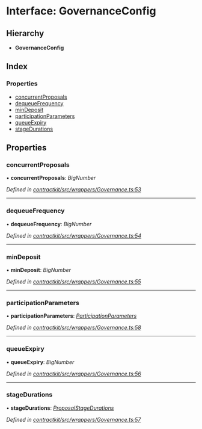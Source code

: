 # Interface: GovernanceConfig

## Hierarchy

* **GovernanceConfig**

## Index

### Properties

* [concurrentProposals](_contractkit_src_wrappers_governance_.governanceconfig.md#concurrentproposals)
* [dequeueFrequency](_contractkit_src_wrappers_governance_.governanceconfig.md#dequeuefrequency)
* [minDeposit](_contractkit_src_wrappers_governance_.governanceconfig.md#mindeposit)
* [participationParameters](_contractkit_src_wrappers_governance_.governanceconfig.md#participationparameters)
* [queueExpiry](_contractkit_src_wrappers_governance_.governanceconfig.md#queueexpiry)
* [stageDurations](_contractkit_src_wrappers_governance_.governanceconfig.md#stagedurations)

## Properties

###  concurrentProposals

• **concurrentProposals**: *BigNumber*

*Defined in [contractkit/src/wrappers/Governance.ts:53](https://github.com/celo-org/celo-monorepo/blob/master/packages/contractkit/src/wrappers/Governance.ts#L53)*

___

###  dequeueFrequency

• **dequeueFrequency**: *BigNumber*

*Defined in [contractkit/src/wrappers/Governance.ts:54](https://github.com/celo-org/celo-monorepo/blob/master/packages/contractkit/src/wrappers/Governance.ts#L54)*

___

###  minDeposit

• **minDeposit**: *BigNumber*

*Defined in [contractkit/src/wrappers/Governance.ts:55](https://github.com/celo-org/celo-monorepo/blob/master/packages/contractkit/src/wrappers/Governance.ts#L55)*

___

###  participationParameters

• **participationParameters**: *[ParticipationParameters](_contractkit_src_wrappers_governance_.participationparameters.md)*

*Defined in [contractkit/src/wrappers/Governance.ts:58](https://github.com/celo-org/celo-monorepo/blob/master/packages/contractkit/src/wrappers/Governance.ts#L58)*

___

###  queueExpiry

• **queueExpiry**: *BigNumber*

*Defined in [contractkit/src/wrappers/Governance.ts:56](https://github.com/celo-org/celo-monorepo/blob/master/packages/contractkit/src/wrappers/Governance.ts#L56)*

___

###  stageDurations

• **stageDurations**: *[ProposalStageDurations](_contractkit_src_wrappers_governance_.proposalstagedurations.md)*

*Defined in [contractkit/src/wrappers/Governance.ts:57](https://github.com/celo-org/celo-monorepo/blob/master/packages/contractkit/src/wrappers/Governance.ts#L57)*
